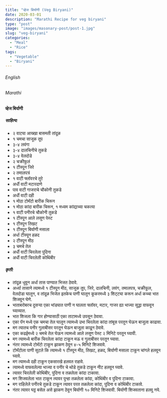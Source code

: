 ```yaml
---
title: "व्हेज बिर्याणी (Veg Biryani)"
date: 2020-03-01
description: "Marathi Recipe for veg biryani"
type: "post"
image: "images/masonary-post/post-1.jpg"
slug: "veg-biryani"
categories: 
  - "Meal"
  - "Rice"
tags:
  - "Vegetable"
  - "Biryani"
---
```


###### English






###### Marathi


#### व्हेज बिर्याणी



##### साहित्य:
- २ वाट्या आख्खा बासमती तांदूळ
- १ चमचा साजूक तूप 
- ३-४ लवंगा 
- ३-४ दालचिनीचे तुकडे 
- ३-४ वेलदोडे 
- २ चक्रीफुलं 
- १ टीस्पून जिरे 
- २ तमालपत्रं 
- १ वाटी फ्लॉवरचे तुरे 
- अर्धी वाटी मटारदाणे 
- पाव वाटी गाजराचे चौकोनी तुकडे 
- अर्धी वाटी दही 
- १ मोठा टोमॅटो बारीक चिरून 
- १ मोठा कांदा बारीक चिरून, १ मध्यम कांद्याच्या चकत्या 
- १ वाटी पनीरचे चौकोनी तुकडे 
- १ टीस्पून आले लसूण पेस्ट 
- १ टीस्पून तिखट 
- १ टीस्पून बिर्याणी मसाला 
- अर्धा टीस्पून हळद 
- २ टीस्पून मीठ 
- ३ चमचे तेल 
- अर्धी वाटी चिरलेला पुदिना 
- अर्धी वाटी चिरलेली कोथिंबीर 


##### कृती: 


- तांदूळ धुवून अर्धा तास पाण्यात भिजत ठेवावे. 
- अर्ध्या तासाने त्यामध्ये १ टीस्पून मीठ, साजूक तूप, जिरे, दालचिनी, लवंग, तमालपत्र, चक्रीफूल, वेलदोडा घालून, व तांदूळ भिजेल इतकेच पाणी घालून कूकरमध्ये ३ शिट्ट्या करून अर्धा कच्चा भात शिजवून घेणे. 
- भाताबरोबरच दुसऱ्या एका भांड्यात पाणी न घालता फ्लॉवर, मटार, गाजर ह्या भाज्या सुद्धा वाफवून घ्याव्यात. 
- भात शिजला कि गार होण्यासाठी एका ताटामध्ये उपसून ठेवावा. 
- एका पॅन मध्ये एक चमचा तेल घालून त्यामध्ये उभा चिरलेला कांदा तांबूस परतून घेऊन बाजूला काढावा. 
- मग त्यातच पनीर गुलाबीसर परतून घेऊन बाजूला काढून ठेवावे. 
- एका कढईमध्ये २ चमचे तेल घेऊन त्यामध्ये आले लसूण पेस्ट २ मिनिटे परतून घ्यावी. 
- मग त्यामध्ये बारीक चिरलेला कांदा टाकून मऊ व गुलाबीसर परतून घ्यावा. 
- नंतर त्यामध्ये टोमॅटो टाकून झाकण ठेवून ४-५ मिनिटे शिजवावे. 
- टोमॅटोला पाणी सुटले कि त्यामध्ये १ टीस्पून मीठ, तिखट, हळद, बिर्याणी मसाला टाकून चांगले हलवून घ्यावे. 
- मग त्यामध्ये दही टाकून एकसारखे हलवत राहावे. 
- त्यामध्ये वाफवलेल्या भाज्या व पनीर चे थोडे तुकडे टाकून नीट हलवून घ्यावे. 
- त्यावर चिरलेली कोथिंबीर, पुदिना व तळलेला कांदा टाकावा. 
- मग शिजवलेला भात टाकून त्यावर पुन्हा तळलेला कांदा, कोथिंबीर व पुदिना टाकावा. 
- मग राहिलेले पनीरचे तुकडे टाकून त्यावर परत तळलेला कांदा, पुदिना व कोथिंबीर टाकावे. 
- नंतर त्यावर घट्ट बसेल असे झाकण ठेवून बिर्याणी १० मिनिटे शिजवावी. बिर्याणी शिजवताना हलवू नये. 

